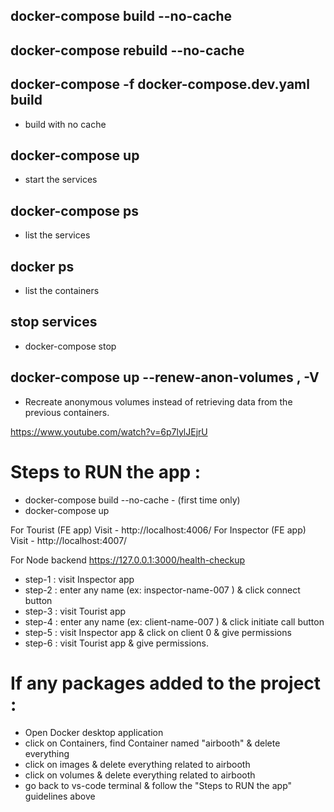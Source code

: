 ## docker-compose build --no-cache

## docker-compose rebuild --no-cache

## docker-compose -f docker-compose.dev.yaml build

- build with no cache

## docker-compose up

- start the services

## docker-compose ps

- list the services

## docker ps

- list the containers

## stop services

- docker-compose stop

## docker-compose up --renew-anon-volumes , -V

- Recreate anonymous volumes instead of retrieving data from the previous containers.

https://www.youtube.com/watch?v=6p7lylJEjrU

# Steps to RUN the app :

- docker-compose build --no-cache - (first time only)
- docker-compose up

For Tourist (FE app) Visit - http://localhost:4006/
For Inspector (FE app) Visit - http://localhost:4007/

For Node backend https://127.0.0.1:3000/health-checkup

- step-1 : visit Inspector app
- step-2 : enter any name (ex: inspector-name-007 ) & click connect button
- step-3 : visit Tourist app
- step-4 : enter any name (ex: client-name-007 ) & click initiate call button
- step-5 : visit Inspector app & click on client 0 & give permissions
- step-6 : visit Tourist app & give permissions.
<!-- By now call be initiated & you can able to see video -->

# If any packages added to the project :

- Open Docker desktop application
- click on Containers, find Container named "airbooth" & delete everything
- click on images & delete everything related to airbooth
- click on volumes & delete everything related to airbooth
- go back to vs-code terminal & follow the "Steps to RUN the app" guidelines above
